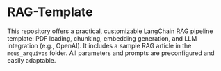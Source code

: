 # RAG-Template
This repository offers a practical, customizable LangChain RAG pipeline template: PDF loading, chunking, embedding generation, and LLM integration (e.g., OpenAI). It includes a sample RAG article in the `meus_arquivos` folder. All parameters and prompts are preconfigured and easily adaptable.
